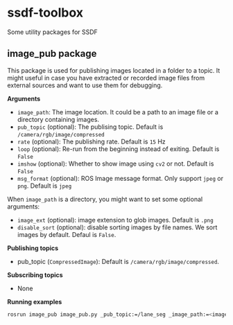 # ssdf-toolbox
Some utility packages for SSDF

## image_pub package

This package is used for publishing images located in a folder to a topic. It might useful in case you have extracted or recorded image files from external sources and want to use them for debugging.

**Arguments**

- `image_path`: The image location. It could be a path to an image file or a directory containing images.
- `pub_topic` (optional): The publising topic. Default is `/camera/rgb/image/compressed`
- `rate` (optional): The publishing rate. Default is `15` Hz
- `loop` (optional): Re-run from the beginning instead of exiting. Default is `False`
- `imshow` (optional): Whether to show image using `cv2` or not. Default is `False`
- `msg_format` (optional): ROS Image message format. Only support `jpeg` or `png`. Default is `jpeg`

When `image_path` is a directory, you might want to set some optional arguments:
- `image_ext` (optional): image extension to glob images. Default is `.png`
- `disable_sort` (optional): disable sorting images by file names. We sort images by default. Defaul is `False`.

**Publishing topics**
- pub_topic (`CompressedImage`): Default is `/camera/rgb/image/compressed`.

**Subscribing topics**
- None

**Running examples**

```bash
rosrun image_pub image_pub.py _pub_topic:=/lane_seg _image_path:=<image_dir> _msg_format:='jpeg' _loop:=true
```
